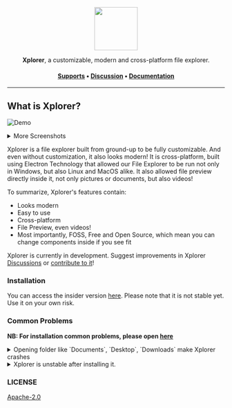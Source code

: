 <div align="center">
<img height=100 src="https://repository-images.githubusercontent.com/360936748/a0855a00-bb4a-11eb-8e22-5f868d7b5f66" />
</div>

<p align="center"><span><b>Xplorer</b>, a customizable, modern and cross-platform file explorer.</span></p>
<h4 align="center"><span><a href="https://xplorer.vercel.app/community/support/">Supports</a></span> • <span><a href="https://github.com/kimlimjustin/xplorer/discussions">Discussion</a></span> • <span><a href="https://xplorer.vercel.app">Documentation</a></span></h4>

---

## What is Xplorer?

![Demo](docs/static/img/Xplorer%20win.png)

<details>
<summary>
More Screenshots
</summary>

![Demo](docs/static/img/Xplorer%20linux.png)
![Demo](docs/static/img/Xplorer%20mac.png)

</details>

Xplorer is a file explorer built from ground-up to be fully customizable. And even without customization, it also looks modern!
It is cross-platform, built using Electron Technology that allowed our File Explorer to be run not only in Windows, but also Linux and MacOS alike.
It also allowed file preview directly inside it, not only pictures or documents, but also videos!

To summarize, Xplorer's features contain:

-   Looks modern
-   Easy to use
-   Cross-platform
-   File Preview, even videos!
-   Most importantly, FOSS, Free and Open Source, which mean you can change components inside if you see fit

Xplorer is currently in development. Suggest improvements in Xplorer [Discussions](https://github.com/kimlimjustin/xplorer/discussions/) or [contribute to it](https://xplorer.vercel.app/community/Contributing/)!

### Installation

You can access the insider version [here](https://github.com/kimlimjustin/xplorer/releases). Please note that it is not stable yet. Use it on your own risk.

### Common Problems

**NB: For installation common problems, please open [here](https://xplorer.vercel.app/docs/install/#common-problems)**

<details>
<summary>
Opening folder like `Documents`, `Desktop`, `Downloads` make Xplorer crashes
</summary>

Disable the [`Extract exe file icon and make it as preview`](https://xplorer.vercel.app/docs/guides/setting/#extract-exe-file-icon-and-make-it-a-preview) setting

</details>
<details>
<summary>
Xplorer is unstable after installing it.
</summary>
Simply restart it will fix it, if it doesn't, please address an issue.

</details>

### LICENSE

[Apache-2.0](https://github.com/kimlimjustin/xplorer/blob/master/LICENSE)
